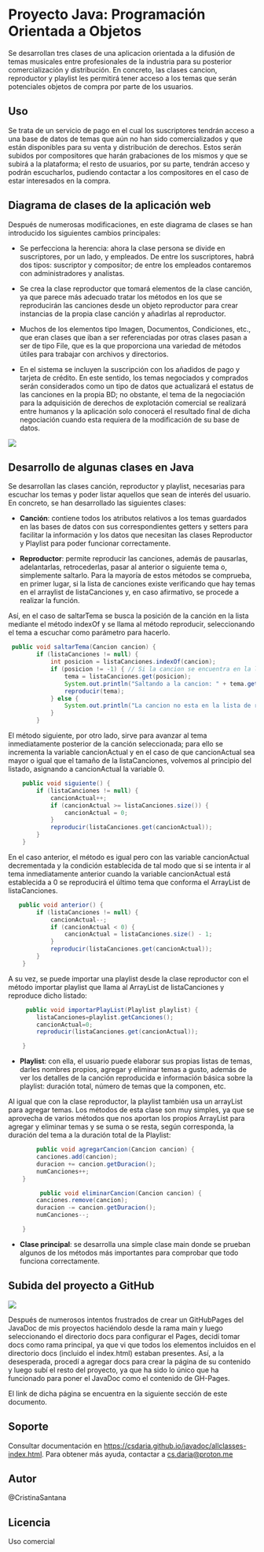 # Proyecto Java: Programación Orientada a Objetos

Se desarrollan tres clases de una aplicacion orientada a la difusión de temas musicales entre profesionales de la industria para su posterior comercialización y distribución. En concreto, las clases cancion, reproductor y playlist les permitirá tener acceso a los temas que serán potenciales objetos de compra por parte de los usuarios. 

## Uso 

Se trata de un servicio de pago en el cual los suscriptores tendrán acceso a una base de datos de temas que aún no han sido comercializados y que están disponibles para su venta y distribución de derechos. Estos serán subidos por compositores que harán grabaciones de los mismos y que se subirá a la plataforma; el resto de usuarios, por su parte, tendrán acceso y podrán escucharlos, pudiendo contactar a los compositores en el caso de estar interesados en la compra. 


## Diagrama de clases de la aplicación web

Después de numerosas modificaciones, en este diagrama de clases se han introducido los siguientes cambios principales: 

* Se perfecciona la herencia: ahora la clase persona se divide en suscriptores, por un lado, y empleados. De entre los suscriptores, habrá dos tipos: suscriptor y compositor; de entre los empleados contaremos con administradores y analistas. 

* Se crea la clase reproductor que tomará elementos de la clase canción, ya que parece más adecuado tratar los métodos en los que se reproducirán las canciones desde un objeto reproductor para crear instancias de la propia clase canción y añadirlas al reproductor. 

* Muchos de los elementos tipo Imagen, Documentos, Condiciones, etc., que eran clases que iban a ser referenciadas por otras clases pasan a ser de tipo File, que es la que proporciona una variedad de métodos útiles para trabajar con archivos y directorios.

* En el sistema se incluyen la suscripción con los añadidos de pago y tarjeta de crédito. En este sentido, los temas negociados y comprados serán considerados como un tipo de datos que actualizará el estatus de las canciones en la propia BD; no obstante, el tema de la negociación para la adquisición de derechos de explotación comercial se realizará entre humanos y la aplicación solo conocerá el resultado final de dicha negociación cuando esta requiera de la modificación de su base de datos.

![](https://i.imgur.com/XVNDm0e.png)


## Desarrollo de algunas clases en Java

Se desarrollan las clases canción, reproductor y playlist, necesarias para escuchar los temas y poder listar aquellos que sean de interés del usuario. En concreto, se han desarrollado las siguientes clases:

* **Canción**: contiene todos los atributos relativos a los temas guardados en las bases de datos con sus correspondientes getters y setters para facilitar la información y los datos que necesitan las clases Reproductor y Playlist para poder funcionar correctamente.


* **Reproductor**: permite reproducir las canciones, además de pausarlas, adelantarlas, retrocederlas, pasar al anterior o siguiente tema o, simplemente saltarlo. Para la mayoría de estos métodos se comprueba, en primer lugar, si la lista de canciones existe verificando que hay temas en el arraylist de listaCanciones y, en caso afirmativo, se procede a realizar la función. 

Así, en el caso de saltarTema se busca la posición de la canción en la lista mediante el método indexOf y se llama al método reproducir, seleccionando el tema a escuchar como parámetro para hacerlo. 

```java 
 public void saltarTema(Cancion cancion) {
        if (listaCanciones != null) {
            int posicion = listaCanciones.indexOf(cancion);
            if (posicion != -1) { // Si la cancion se encuentra en la lista
                tema = listaCanciones.get(posicion);
                System.out.println("Saltando a la cancion: " + tema.getTitulo());
                reproducir(tema);
            } else {
                System.out.println("La cancion no esta en la lista de reproduccion.");
            }
        }

```

El método siguiente, por otro lado, sirve para avanzar al tema inmediatamente posterior de la canción seleccionada; para ello se incrementa la variable cancionActual y en el caso de que cancionActual sea mayor o igual que el tamaño de la listaCanciones, volvemos al principio del listado, asignando a cancionActual la variable 0.

```java 
    public void siguiente() {
        if (listaCanciones != null) {
            cancionActual++;
            if (cancionActual >= listaCanciones.size()) {
                cancionActual = 0;
            }
            reproducir(listaCanciones.get(cancionActual)); 
        }
    }

```
En el caso anterior, el método es igual pero con las variable cancionActual decrementada y la condición establecida de tal modo que si se intenta ir al tema inmediatamente anterior cuando la variable cancionActual está establecida a 0 se reproducirá el último tema que conforma el ArrayList de listaCanciones. 

```java 
   public void anterior() {
        if (listaCanciones != null) {
            cancionActual--;
            if (cancionActual < 0) {
                cancionActual = listaCanciones.size() - 1; 
            }
            reproducir(listaCanciones.get(cancionActual));
        }
    }

```

A su vez, se puede importar una playlist desde la clase reproductor con el método importar playlist que llama al ArrayList de listaCanciones y reproduce dicho listado: 

```java 
     public void importarPlayList(Playlist playlist) {
        listaCanciones=playlist.getCanciones();
        cancionActual=0;
        reproducir(listaCanciones.get(cancionActual));

    }

```

* **Playlist**: con ella, el usuario puede elaborar sus propias listas de temas, darles nombres propios, agregar y eliminar temas a gusto, además de ver los detalles de la canción reproducida e información básica sobre la playlist: duración total, número de temas que la componen, etc.

Al igual que con la clase reproductor, la playlist también usa un arrayList para agregar temas. Los métodos de esta clase son muy simples, ya que se aprovecha de varios métodos que nos aportan los propios ArrayList para agregar y eliminar temas y se suma o se resta, según corresponda, la duración del tema a la duración total de la Playlist: 

```java 
        public void agregarCancion(Cancion cancion) {
        canciones.add(cancion);
        duracion += cancion.getDuracion();
        numCanciones++;
    }
```
```java 
         public void eliminarCancion(Cancion cancion) {
        canciones.remove(cancion);
        duracion -= cancion.getDuracion();
        numCanciones--;

    }
```

* **Clase principal**: se desarrolla una simple clase main donde se prueban algunos de los métodos más importantes para comprobar que todo funciona correctamente.

## Subida del proyecto a GitHub

![](https://i.imgur.com/7jcZxWe.png)

Después de numerosos intentos frustrados de crear un GitHubPages del JavaDoc de mis proyectos haciéndolo desde la rama main y luego seleccionando el directorio docs para configurar el Pages, decidí tomar docs como rama principal, ya que vi que todos los elementos incluidos en el directorio docs (incluido el index.html) estaban presentes. Así, a la desesperada, procedí a agregar docs para crear la página de su contenido y luego subí el resto del proyecto, ya que ha sido lo único que ha funcionado para poner el JavaDoc como el contenido de GH-Pages. 

El link de dicha página se encuentra en la siguiente sección de este documento.

## Soporte

Consultar documentación en https://csdaria.github.io/javadoc/allclasses-index.html. 
Para obtener más ayuda, contactar a cs.daria@proton.me 

## Autor

@CristinaSantana

## Licencia 

Uso comercial
